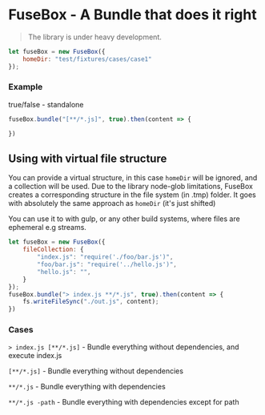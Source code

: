 # FuseBox - A Bundle that does it right

> The library is under heavy development.


```js
let fuseBox = new FuseBox({
    homeDir: "test/fixtures/cases/case1"
});
```

### Example
true/false - standalone
```js
fuseBox.bundle("[**/*.js]", true).then(content => {

})
```

## Using with virtual file structure
You can provide a virtual structure, in this case `homeDir` will be ignored, and a collection will be used. Due to the library node-glob limitations, FuseBox creates a corresponding structure in the file system (in .tmp) folder. It goes with absolutely the same approach as `homeDir` (it's just shifted)

You can use it to with gulp, or any other build systems, where files are ephemeral e.g streams.
```js
let fuseBox = new FuseBox({
    fileCollection: {
        "index.js": "require('./foo/bar.js')",
        "foo/bar.js": "require('../hello.js')",
        "hello.js": "",
    }
});
fuseBox.bundle("> index.js **/*.js", true).then(content => {
    fs.writeFileSync("./out.js", content);
})
```

### Cases


`> index.js [**/*.js]` - Bundle everything without dependencies, and execute index.js

`[**/*.js]` - Bundle everything without dependencies

`**/*.js` - Bundle everything with dependencies

`**/*.js -path` - Bundle everything with dependencies except for path
